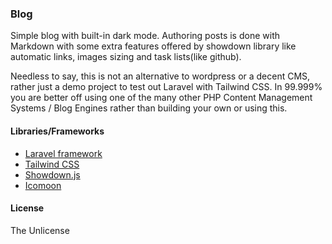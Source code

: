 ### Blog
Simple blog with built-in dark mode. Authoring posts is done with Markdown with some extra features offered by showdown library like automatic links, images sizing and task lists(like github).

Needless to say, this is not an alternative to wordpress or a decent CMS, rather just a demo project to test out Laravel with Tailwind CSS. In 99.999% you are better off using one of the many other PHP Content Management Systems / Blog Engines rather than building your own or using this.

#### Libraries/Frameworks
- [Laravel framework](https://github.com/laravel/laravel)
- [Tailwind CSS](https://github.com/tailwindlabs/tailwindcss)
- [Showdown.js](https://github.com/showdownjs/showdown)
- [Icomoon](https://icomoon.io/)

#### License
The Unlicense
